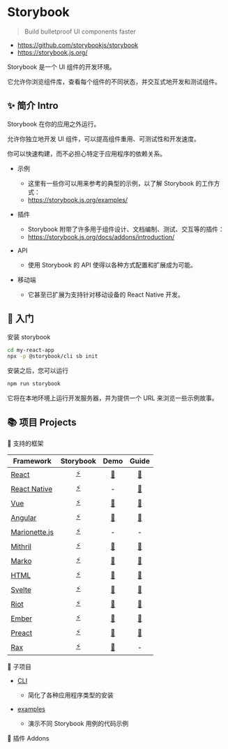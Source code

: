 # Storybook

> Build bulletproof UI components faster

- <https://github.com/storybookjs/storybook>
- <https://storybook.js.org/>

Storybook 是一个 UI 组件的开发环境。

它允许你浏览组件库，查看每个组件的不同状态，并交互式地开发和测试组件。

## ✨ 简介 Intro

Storybook 在你的应用之外运行。

允许你独立地开发 UI 组件，可以提高组件重用、可测试性和开发速度。

你可以快速构建，而不必担心特定于应用程序的依赖关系。

- 示例
  - 这里有一些你可以用来参考的典型的示例，以了解 Storybook 的工作方式：
  - <https://storybook.js.org/examples/>

- 插件
  - Storybook 附带了许多用于组件设计、文档编制、测试、交互等的插件：
  - <https://storybook.js.org/docs/addons/introduction/>

- API
  - 使用 Storybook 的 API 使得以各种方式配置和扩展成为可能。

- 移动端
  - 它甚至已扩展为支持针对移动设备的 React Native 开发。

## 🚀 入门

安装 storybook

```sh
cd my-react-app
npx -p @storybook/cli sb init
```

安装之后，您可以运行

```sh
npm run storybook
```

它将在本地环境上运行开发服务器，并为提供一个 URL 来浏览一些示例故事。

## 📚 项目 Projects

🍺 支持的框架

Framework | Storybook | Demo | Guide
-|:-:|:-:|:-:
[React] | [⚡][app-react] | [🎨][demo-react] | [📜][gride-react]
[React Native] | [⚡][app-react-native] | - | [📜][gride-react-native]
[Vue] | [⚡][app-vue] | [🎨][demo-vue] | [📜][gride-vue]
[Angular] | [⚡][app-angular] | [🎨][demo-angular] | [📜][gride-angular]
[Marionette.js] | [⚡][app-marionette] | - | -
[Mithril] | [⚡][app-mithril] | [🎨][demo-mithril] | [📜][gride-mithril]
[Marko] | [⚡][app-marko] | [🎨][demo-marko] | [📜][gride-marko]
[HTML] | [⚡][app-html] | [🎨][demo-html] | [📜][gride-html]
[Svelte] | [⚡][app-svelte] | [🎨][demo-svelte] | [📜][gride-svelte]
[Riot] | [⚡][app-riot] | [🎨][demo-riot] | [📜][gride-riot]
[Ember] | [⚡][app-ember] | [🎨][demo-ember] | [📜][gride-ember]
[Preact] | [⚡][app-preact] | [🎨][demo-preact] | [📜][gride-preact]
[Rax] | [⚡][app-rax] | [🎨][demo-rax] | -

[React]: <https://github.com/facebook/react>
[React Native]: <https://github.com/facebook/react-native>
[Vue]: <https://github.com/vuejs/vue>
[Angular]: <https://github.com/angular/angular>
[Marionette.js]: <https://github.com/marionettejs/backbone.marionette>
[Mithril]: <https://github.com/MithrilJS/mithril.js>
[Marko]: <https://github.com/marko-js/marko>
[HTML]: <https://developer.mozilla.org/en-US/docs/Web/HTML>
[Svelte]: <https://github.com/sveltejs/svelte>
[Riot]: <https://github.com/riot/riot>
[Ember]: <https://github.com/emberjs/ember.js>
[Preact]: <https://github.com/preactjs/preact>
[Rax]: <https://github.com/alibaba/rax>
[app-react]: <https://github.com/storybookjs/storybook/tree/next/app/react>
[app-react-native]: <https://github.com/storybookjs/storybook/blob/next/app/react-native>
[app-vue]: <https://github.com/storybookjs/storybook/blob/next/app/vue>
[app-angular]: <https://github.com/storybookjs/storybook/blob/next/app/angular>
[app-marionette]: <https://github.com/storybookjs/storybook/blob/next/app/marionette>
[app-mithril]: <https://github.com/storybookjs/storybook/blob/next/app/mithril>
[app-marko]: <https://github.com/storybookjs/storybook/blob/next/app/marko>
[app-html]: <https://github.com/storybookjs/storybook/blob/next/app/html>
[app-svelte]: <https://github.com/storybookjs/storybook/blob/next/app/svelte>
[app-riot]: <https://github.com/storybookjs/storybook/blob/next/app/riot>
[app-ember]: <https://github.com/storybookjs/storybook/blob/next/app/ember>
[app-preact]: <https://github.com/storybookjs/storybook/blob/next/app/preact>
[app-rax]: <https://github.com/storybookjs/storybook/blob/next/app/rax>
[demo-react]: <https://storybooks-official.netlify.com/>
[demo-vue]: <https://storybooks-vue.netlify.com/>
[demo-angular]: <https://storybooks-angular.netlify.com/>
[demo-mithril]: <https://storybooks-mithril.netlify.com/>
[demo-marko]: <https://storybooks-marko.netlify.com/>
[demo-html]: <https://storybooks-html.netlify.com/>
[demo-svelte]: <https://storybooks-svelte.netlify.com/>
[demo-riot]: <https://storybooks-riot.netlify.com/>
[demo-ember]: <https://storybooks-ember.netlify.com/>
[demo-preact]: <https://storybooks-preact.netlify.com/>
[demo-rax]: <https://storybooks-rax.netlify.com/>
[gride-react]: <https://storybook.js.org/docs/guides/guide-react/>
[gride-react-native]: <https://storybook.js.org/docs/guides/guide-react-native/>
[gride-vue]: <https://storybook.js.org/docs/guides/guide-vue/>
[gride-angular]: <https://storybook.js.org/docs/guides/guide-angular/>
[gride-mithril]: <https://storybook.js.org/docs/guides/guide-mithril/>
[gride-marko]: <https://storybook.js.org/docs/guides/guide-marko/>
[gride-html]: <https://storybook.js.org/docs/guides/guide-html/>
[gride-svelte]: <https://storybook.js.org/docs/guides/guide-svelte/>
[gride-ember]: <https://storybook.js.org/docs/guides/guide-ember/>
[gride-riot]: <https://storybook.js.org/docs/guides/guide-riot/>
[gride-preact]: <https://storybook.js.org/docs/guides/guide-preact/>

🍕 子项目

- [CLI](https://github.com/storybookjs/storybook/blob/next/lib/cli)
  - 简化了各种应用程序类型的安装

- [examples](https://github.com/storybookjs/storybook/blob/next/examples)
  - 演示不同 Storybook 用例的代码示例

🧵 插件 Addons

